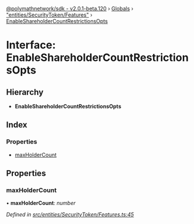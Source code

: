 [@polymathnetwork/sdk - v2.0.1-beta.120](../README.md) › [Globals](../globals.md) › ["entities/SecurityToken/Features"](../modules/_entities_securitytoken_features_.md) › [EnableShareholderCountRestrictionsOpts](_entities_securitytoken_features_.enableshareholdercountrestrictionsopts.md)

# Interface: EnableShareholderCountRestrictionsOpts

## Hierarchy

- **EnableShareholderCountRestrictionsOpts**

## Index

### Properties

- [maxHolderCount](_entities_securitytoken_features_.enableshareholdercountrestrictionsopts.md#maxholdercount)

## Properties

### maxHolderCount

• **maxHolderCount**: _number_

_Defined in [src/entities/SecurityToken/Features.ts:45](https://github.com/PolymathNetwork/polymath-sdk/blob/1da5bc5/src/entities/SecurityToken/Features.ts#L45)_
